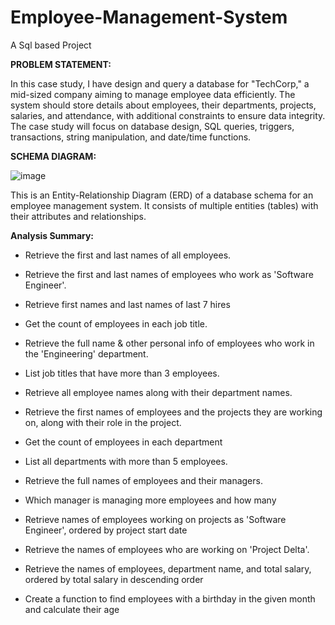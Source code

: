 # Employee-Management-System
A Sql based Project

**PROBLEM STATEMENT:**

In this case study, I have design and query a database for "TechCorp," a mid-sized company aiming to manage
employee data efficiently. The system should store details about employees, their departments, projects, salaries,
and attendance, with additional constraints to ensure data integrity. The case study will focus on database design,
SQL queries, triggers, transactions, string manipulation, and date/time functions.

**SCHEMA DIAGRAM:**


![image](https://github.com/user-attachments/assets/dd6fd5ce-72a2-4bf5-a563-af88b57b38f9)


This is an Entity-Relationship Diagram (ERD) of a database schema for an employee management system. It consists of multiple entities (tables) with their attributes and relationships.

**Analysis Summary:**

- Retrieve the first and last names of all employees.

- Retrieve the first and last names of employees who work as 'Software Engineer'.

- Retrieve first names and last names of last 7 hires

- Get the count of employees in each job title.

- Retrieve the full name & other personal info of employees who work in the 'Engineering' department.

- List job titles that have more than 3 employees.

- Retrieve all employee names along with their department names. 

- Retrieve the first names of employees and the projects they are working on, along with their role in the project.

- Get the count of employees in each department

- List all departments with more than 5 employees.

- Retrieve the full names of employees and their managers.

- Which manager is managing more employees and how many
      
- Retrieve names of employees working on projects as 'Software Engineer', ordered by project start date
      
- Retrieve the names of employees who are working on 'Project Delta'.

- Retrieve the names of employees, department name, and total salary, ordered by total salary in descending order

- Create a function to find employees with a birthday in the given month and calculate their age


